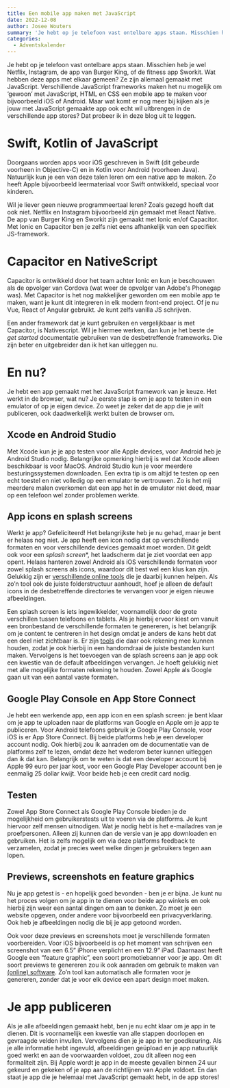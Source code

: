 ```yaml
---
title: Een mobile app maken met JavaScript
date: 2022-12-08
author: Josee Wouters
summary: 'Je hebt op je telefoon vast ontelbare apps staan. Misschien heb je wel Netflix, Instagram, de app van Burger King, of de fitness app Sworkit. Wat hebben deze apps met elkaar gemeen? Ze zijn allemaal gemaakt met JavaScript. Verschillende JavaScript frameworks maken het nu mogelijk om ‘gewoon’ met JavaScript, HTML en CSS een mobile app te maken voor bijvoorbeeld iOS of Android. Maar wat komt er nog meer bij kijken als je jouw met JavaScript gemaakte app ook echt wil uitbrengen in de verschillende app stores? Dat probeer ik in deze blog uit te leggen.'
categories: 
  - Adventskalender
---
```

Je hebt op je telefoon vast ontelbare apps staan. Misschien heb je wel Netflix, Instagram, de app van Burger King, of de fitness app Sworkit. Wat hebben deze apps met elkaar gemeen? Ze zijn allemaal gemaakt met JavaScript. Verschillende JavaScript frameworks maken het nu mogelijk om ‘gewoon’ met JavaScript, HTML en CSS een mobile app te maken voor bijvoorbeeld iOS of Android. Maar wat komt er nog meer bij kijken als je jouw met JavaScript gemaakte app ook echt wil uitbrengen in de verschillende app stores? Dat probeer ik in deze blog uit te leggen.

# Swift, Kotlin of JavaScript

Doorgaans worden apps voor iOS geschreven in Swift (dit gebeurde voorheen in Objective-C) en in Kotlin voor Android (voorheen Java). Natuurlijk kun je een van deze talen leren om een native app te maken. Zo heeft Apple bijvoorbeeld leermateriaal voor Swift ontwikkeld, speciaal voor kinderen.

Wil je liever geen nieuwe programmeertaal leren? Zoals gezegd hoeft dat ook niet. Netflix en Instagram bijvoorbeeld zijn gemaakt met React Native. De app van Burger King en Sworkit zijn gemaakt met Ionic en/of Capacitor. Met Ionic en Capacitor ben je zelfs niet eens afhankelijk van een specifiek JS-framework.

# Capacitor en NativeScript

Capacitor is ontwikkeld door het team achter Ionic en kun je beschouwen als de opvolger van Cordova (wat weer de opvolger van Adobe's Phonegap was). Met Capacitor is het nog makkelijker geworden om een mobile app te maken, want je kunt dit integreren in elk modern front-end project. Of je nu Vue, React of Angular gebruikt. Je kunt zelfs vanilla JS schrijven.

Een ander framework dat je kunt gebruiken en vergelijkbaar is met Capacitor, is Nativescript. Wil je hiermee werken, dan kun je het beste de *get started* documentatie gebruiken van de desbetreffende frameworks. Die zijn beter en uitgebreider dan ik het kan uitleggen nu.

# En nu?

Je hebt een app gemaakt met het JavaScript framework van je keuze. Het werkt in de browser, wat nu? Je eerste stap is om je app te testen in een emulator of op je eigen device. Zo weet je zeker dat de app die je wilt publiceren, ook daadwerkelijk werkt buiten de browser om.

## Xcode en Android Studio

Met Xcode kun je je app testen voor alle Apple devices, voor Android heb je Android Studio nodig. Belangrijke opmerking hierbij is wel dat Xcode alleen beschikbaar is voor MacOS. Android Studio kun je voor meerdere besturingssystemen downloaden. Een extra tip is om altijd te testen op een echt toestel en niet volledig op een emulator te vertrouwen. Zo is het mij meerdere malen overkomen dat een app het in de emulator niet deed, maar op een telefoon wel zonder problemen werkte.

## App icons en splash screens

Werkt je app? Gefeliciteerd! Het belangrijkste heb je nu gehad, maar je bent er helaas nog niet. Je app heeft een icon nodig dat op verschillende formaten en voor verschillende devices gemaakt moet worden. Dit geldt ook voor een _splash screen_*, het laadscherm dat je ziet voordat een app opent. Helaas hanteren zowel Android als iOS verschillende formaten voor zowel splash screens als icons, waardoor dit best wel een klus kan zijn. Gelukkig zijn er [verschillende online tools](https://appicon.co/) die je daarbij kunnen helpen. Als zo’n tool ook de juiste folderstructuur aanhoudt, hoef je alleen de default icons in de desbetreffende directories te vervangen voor je eigen nieuwe afbeeldingen.

Een splash screen is iets ingewikkelder, voornamelijk door de grote verschillen tussen telefoons en tablets. Als je hierbij ervoor kiest om vanuit een bronbestand de verschillende formaten te genereren, is het belangrijk om je content te centreren in het design omdat je anders de kans hebt dat een deel niet zichtbaar is. Er zijn [tools](https://apetools.webprofusion.com/#/tools/imagegorilla) die daar ook rekening mee kunnen houden, zodat je ook hierbij in een handomdraai de juiste bestanden kunt maken. Vervolgens is het toevoegen van de splash screens aan je app ook een kwestie van de default afbeeldingen vervangen. Je hoeft gelukkig niet met alle mogelijke formaten rekening te houden. Zowel Apple als Google gaan uit van een aantal vaste formaten.

## Google Play Console en App Store Connect

Je hebt een werkende app, een app icon en een splash screen: je bent klaar om je app te uploaden naar de platforms van Google en Apple om je app te publiceren. Voor Android telefoons gebruik je Google Play Console, voor iOS is er App Store Connect. Bij beide platforms heb je een developer account nodig. Ook hierbij zou ik aanraden om de documentatie van de platforms zelf te lezen, omdat deze het wederom beter kunnen uitleggen dan ik dat kan. Belangrijk om te weten is dat een developer account bij Apple 99 euro per jaar kost, voor een Google Play Developer account ben je eenmalig 25 dollar kwijt. Voor beide heb je een credit card nodig.

## Testen

Zowel App Store Connect als Google Play Console bieden je de mogelijkheid om gebruikerstests uit te voeren via de platforms. Je kunt hiervoor zelf mensen uitnodigen. Wat je nodig hebt is het e-mailadres van je proefpersonen. Alleen zij kunnen dan de versie van je app downloaden en gebruiken. Het is zelfs mogelijk om via deze platforms feedback te verzamelen, zodat je precies weet welke dingen je gebruikers tegen aan lopen.

## Previews, screenshots en feature graphics

Nu je app getest is - en hopelijk goed bevonden - ben je er bijna. Je kunt nu het proces volgen om je app in te dienen voor beide app winkels en ook hierbij zijn weer een aantal dingen om aan te denken. Zo moet je een website opgeven, onder andere voor bijvoorbeeld een privacyverklaring. Ook heb je afbeeldingen nodig die bij je app getoond worden.

Ook voor deze previews en screenshots moet je verschillende formaten voorbereiden. Voor iOS bijvoorbeeld is op het moment van schrijven een screenshot van een 6.5” iPhone verplicht en een 12.9” iPad. Daarnaast heeft Google een “feature graphic”, een soort promotiebanner voor je app. Om dit soort previews te genereren zou ik ook aanraden om gebruik te maken van [(online) software](https://appscreens.com/). Zo’n tool kan automatisch alle formaten voor je genereren, zonder dat je voor elk device een apart design moet maken.

# Je app publiceren

Als je alle afbeeldingen gemaakt hebt, ben je nu echt klaar om je app in te dienen. Dit is voornamelijk een kwestie van alle stappen doorlopen en gevraagde velden invullen. Vervolgens dien je je app in ter goedkeuring. Als je alle informatie hebt ingevuld, afbeeldingen geüpload en je app natuurlijk goed werkt en aan de voorwaarden voldoet, zou dit alleen nog een formaliteit zijn. Bij Apple wordt je app in de meeste gevallen binnen 24 uur gekeurd en gekeken of je app aan de richtlijnen van Apple voldoet. En dan staat je app die je helemaal met JavaScript gemaakt hebt, in de app stores!

